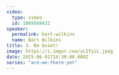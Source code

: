 ```yaml
---
video:
  type: vimeo
  id: 1089568432
speaker:
  permalink: bart-wilkins
  name: Bart Wilkins
title: 3. Be Quiet!
image: https://i.imgur.com/yLSTyiL.jpeg
date: 2025-06-01T14:30:00.000Z
series: "are-we-there-yet"
---
```

